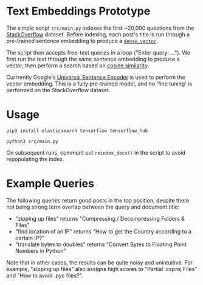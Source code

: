 # Text Embeddings Prototype

The simple script `src/main.py` indexes the first ~20,000 questions from the
[StackOverflow](https://github.com/elastic/rally-tracks/tree/master/so)
dataset. Before indexing, each post's title is run through a pre-trained sentence embedding to
produce a [`dense_vector`](https://www.elastic.co/guide/en/elasticsearch/reference/master/dense-vector.html).

The script then accepts free-text queries in a loop ("Enter query: ..."). We first run the text through
the same sentence embedding to produce a vector, then perform a search based on
[cosine similarity](https://www.elastic.co/guide/en/elasticsearch/reference/7.x/query-dsl-script-score-query.html#vector-functions).

Currrently Google's [Universal Sentence Encoder](https://tfhub.dev/google/universal-sentence-encoder/2) is used
to perform the vector embedding. This is a fully pre-trained model, and no 'fine tuning' is performed
on the StackOverflow dataset.

# Usage

`pip3 install elasticsearch tensorflow tensorflow_hub`

`python3 src/main.py`

On subsequent runs, comment out `reindex_docs()` in the script to avoid repopulating the index.

# Example Queries

The following queries return good posts in the top position, despite there not being strong term
overlap between the query and document title:
- "zipping up files" returns "Compressing / Decompressing Folders & Files"
- "find location of an IP" returns "How to get the Country according to a certain IP?"
- "translate bytes to doubles" returns "Convert Bytes to Floating Point Numbers in Python"

Note that in other cases, the results can be quite noisy and unintuitive. For example, "zipping up files" also assigns high scores to "Partial .csproj Files" and "How to avoid .pyc files?".
